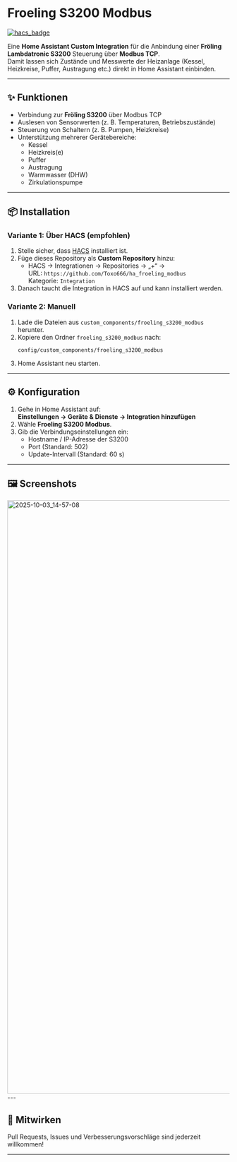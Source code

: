 # Froeling S3200 Modbus

[![hacs_badge](https://img.shields.io/badge/HACS-Custom-orange.svg)](https://hacs.xyz/docs/faq/custom_repositories)

Eine **Home Assistant Custom Integration** für die Anbindung einer **Fröling Lambdatronic S3200** Steuerung über **Modbus TCP**.  
Damit lassen sich Zustände und Messwerte der Heizanlage (Kessel, Heizkreise, Puffer, Austragung etc.) direkt in Home Assistant einbinden.

---

## ✨ Funktionen

- Verbindung zur **Fröling S3200** über Modbus TCP  
- Auslesen von Sensorwerten (z. B. Temperaturen, Betriebszustände)  
- Steuerung von Schaltern (z. B. Pumpen, Heizkreise)  
- Unterstützung mehrerer Gerätebereiche:
  - Kessel
  - Heizkreis(e)
  - Puffer
  - Austragung
  - Warmwasser (DHW)
  - Zirkulationspumpe  

---

## 📦 Installation

### Variante 1: Über HACS (empfohlen)
1. Stelle sicher, dass [HACS](https://hacs.xyz/) installiert ist.  
2. Füge dieses Repository als **Custom Repository** hinzu:
   - HACS → Integrationen → Repositories → „+“ →  
     URL: `https://github.com/Toxo666/ha_froeling_modbus`  
     Kategorie: `Integration`  
3. Danach taucht die Integration in HACS auf und kann installiert werden.  

### Variante 2: Manuell
1. Lade die Dateien aus `custom_components/froeling_s3200_modbus` herunter.  
2. Kopiere den Ordner `froeling_s3200_modbus` nach:  
   ```
   config/custom_components/froeling_s3200_modbus
   ```
3. Home Assistant neu starten.  

---

## ⚙️ Konfiguration

1. Gehe in Home Assistant auf:  
   **Einstellungen → Geräte & Dienste → Integration hinzufügen**  
2. Wähle **Froeling S3200 Modbus**.  
3. Gib die Verbindungseinstellungen ein:
   - Hostname / IP-Adresse der S3200
   - Port (Standard: 502)
   - Update-Intervall (Standard: 60 s)  

---

## 🖼️ Screenshots
<img width="2010" height="1344" alt="2025-10-03_14-57-08" src="https://github.com/user-attachments/assets/ebbb796a-b0e1-4b06-b8c6-bd18caea4a31" />
---

## 🤝 Mitwirken

Pull Requests, Issues und Verbesserungsvorschläge sind jederzeit willkommen!  

---
